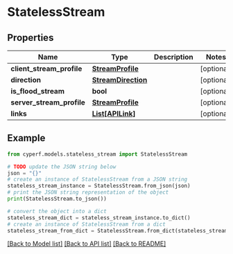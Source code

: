 # StatelessStream


## Properties

Name | Type | Description | Notes
------------ | ------------- | ------------- | -------------
**client_stream_profile** | [**StreamProfile**](StreamProfile.md) |  | [optional] 
**direction** | [**StreamDirection**](StreamDirection.md) |  | [optional] 
**is_flood_stream** | **bool** |  | [optional] 
**server_stream_profile** | [**StreamProfile**](StreamProfile.md) |  | [optional] 
**links** | [**List[APILink]**](APILink.md) |  | [optional] 

## Example

```python
from cyperf.models.stateless_stream import StatelessStream

# TODO update the JSON string below
json = "{}"
# create an instance of StatelessStream from a JSON string
stateless_stream_instance = StatelessStream.from_json(json)
# print the JSON string representation of the object
print(StatelessStream.to_json())

# convert the object into a dict
stateless_stream_dict = stateless_stream_instance.to_dict()
# create an instance of StatelessStream from a dict
stateless_stream_from_dict = StatelessStream.from_dict(stateless_stream_dict)
```
[[Back to Model list]](../README.md#documentation-for-models) [[Back to API list]](../README.md#documentation-for-api-endpoints) [[Back to README]](../README.md)


